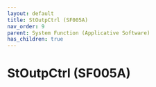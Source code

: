 ```yaml
---
layout: default
title: StOutpCtrl (SF005A)
nav_order: 9
parent: System Function (Applicative Software)
has_children: true
---
```

# StOutpCtrl (SF005A)
